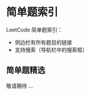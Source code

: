 # 简单题索引

<!-- 按照 LeetCode 题目序号排序，正在更新 :smile:

- [122 买卖股票的最佳时机 II](/solution/easy/122-best-time-to-buy-and-sell-stock-ii.html)
- [415 字符串相加](/solution/easy/415-add-strings.html)
- [427 建立四叉树](/solution/easy/427-construct-quad-tree.html)
- [429 N 叉树的层序遍历](/solution/easy/429-n-ary-tree-level-order-traversal.html)
- [434 字符串中的单词数](/solution/easy/434-number-of-segments-in-a-string.html)
- [437 路径总和 III](/solution/easy/437-path-sum-iii.html)
- [438 找到字符串中所有字母异或词](/solution/easy/438-find-all-anagrams-in-a-string.html)
- [441 排列硬币](/solution/easy/441-arranging-coins.html)
- [443 压缩字符串](/solution/easy/443-string-compression.html)
- [447 回旋镖的数量](/solution/easy/447-number-of-boomerangs.html)
- [448 找到数组中消失的所有数字](/solution/easy/448-find-all-numbers-disappeared-in-an-array.html)
- [453 最小移动次数使数组元素相等](/solution/easy/453-minimum-moves-to-equal-array-elements.html)
- [455 分发饼干](/solution/easy/455-assign-cookies.html)
- [459 重复的子字符串](/solution/easy/459-repeated-substring-pattern.html)
- [463 岛屿的周长](/solution/easy/463-island-perimeter.html)
- [501 二叉搜索树中的众数](/solution/easy/501-find-mode-in-binary-search-tree.html)
- [538 把二叉搜索树转换为累加树](/solution/easy/538-converse-bst-to-greater-tree.html)
- [860 柠檬水找零](/solution/easy/860-lemonade-change.html)
- [874 模拟机器人行走](/solution/easy/874-walking-robot-simulation.html)
- [944 删列造序](/solution/easy/944-delete-columns-to-make-sorted.html)
- [984 不含 AAA 或 BBB 的字符串](/solution/easy/984-string-without-aaa-or-bbb.html) -->



LeetCode 简单题索引：

- 侧边栏有所有题目的链接
- 支持搜索（导航栏中的搜索框）



## 简单题精选

敬请期待 ...
